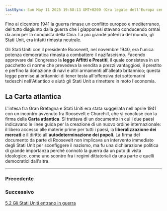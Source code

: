 ```yaml
---
lastSync: Sun May 11 2025 19:58:13 GMT+0200 (Ora legale dell’Europa centrale)
---
```

Fino al dicembre 1941 la guerra rimase un conflitto europeo e mediterraneo, del tutto disgiunto dalla guerra che i giapponesi stavano conducendo ormai da anni per la conquista della Cina. La più grande potenza del mondo, gli Stati Unit, era infatti rimasta neutrale.

Gli Stati Uniti con il presidente Roosevelt, nel novembre 1940, era l'unica potenza democratica rimasta a combattere il nazifascismo.
Facendo approvare dal Congresso la **legge Affitti e Prestiti**, il quale consisteva in un pacchetto di norme che prevedeva la vendita a prezzi vantaggiosi, il prestito e perfino la donazione di navi e altri armamenti all'alleato britannico; questa legge permise ai britannici di tener testa all'offensiva dei sottomarini tedeschi nell'Atlantico e aiutò gli Stati Unit a rimettere in moto l'economia.

## La Carta atlantica
L'intesa fra Gran Bretagna e Stati Uniti era stata suggellata nell'aprile 1941 con un incontro avvenuto fra Roosevelt e Churchill, che si concluse con la firma della **Carta atlantica**. Si trattava di un documento in cui i due paesi indicavano le linee guida per la creazione di un nuovo ordine internazionale: il libero accesso alle materie prime per tutti i paesi, la **liberalizzazione dei mercati** e il diritto all'**autodeterminazione dei popoli**. La firma del documento da parte di Roosevelt non implicava un intervento immediato degli Stati Unit per sconfiggere il nazismo, ma fu una dichiarazione politica di grande importanza perché connotò la guerra da un puto di vista ideologico, come uno scontro fra i regimi dittatoriali da una parte e quelli democratici dall'altra.


---
### Precedente


### Successivo
[5.2 Gli Stati Uniti entrano in guerra](5.2%20Gli%20Stati%20Uniti%20entrano%20in%20guerra.md)